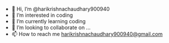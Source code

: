 - 👋 Hi, I’m @harikrishnachaudhary900940
- 👀 I’m interested in coding
- 🌱 I’m currently learning coding
- 💞️ I’m looking to collaborate on ...
- 📫 How to reach me harikrishnachaudhary900940@gmail.com

<!---
harikrishnachaudhary900940/harikrishnachaudhary900940 is a ✨ special ✨ repository because its `README.md` (this file) appears on your GitHub profile.
You can click the Preview link to take a look at your changes.
--->
